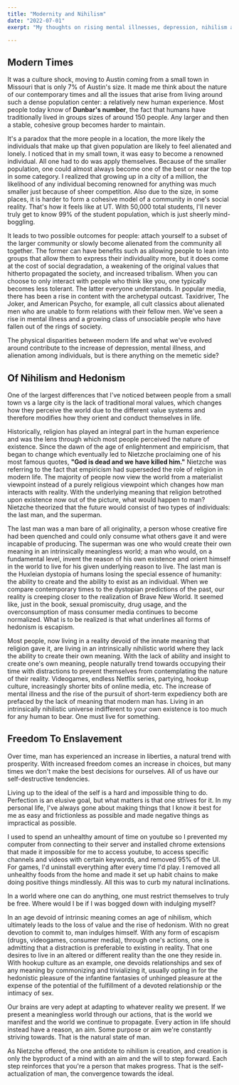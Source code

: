 ```yaml
---
title: "Modernity and Nihilism"
date: "2022-07-01"
exerpt: "My thoughts on rising mental illnesses, depression, nihilism and the causes"

---
```

## Modern Times

It was a culture shock, moving to Austin coming from a small town in Missouri that is only 7% of Austin's size. It made me think about the nature of our contemporary times and all the issues that arise from living around such a dense population center: a relatively new human experience.
Most people today know of **Dunbar's number**, the fact that humans have traditionally lived in groups sizes of around 150 people. Any larger and then a stable, cohesive group becomes harder to maintain.

It's a paradox that the more people in a location, the more likely the individuals that make up that given population are likely to feel alienated and lonely. I noticed that in my small town, it was easy to become a renowned individual. All one had to do was apply themselves. Because of the smaller population, one could almost always become one of the best or near the top in some category. I realized that growing up in a city of a million, the likelihood of any individual becoming renowned for anything was much smaller just because of sheer competition. Also due to the size, in some places, it is harder to form a cohesive model of a community in one's social reality. That's how it feels like at UT. With 50,000 total students, I'll never truly get to know 99% of the student population, which is just sheerly mind-boggling.

It leads to two possible outcomes for people: attach yourself to a subset of the larger community or slowly become alienated from the community all together. The former can have benefits such as allowing people to lean into groups that allow them to express their individuality more, but it does come at the cost of social degradation, a weakening of the original values that hitherto propagated the society, and increased tribalism. When you can choose to only interact with people who think like you, one typically becomes less tolerant. The latter everyone understands. In popular media, there has been a rise in content with the archetypal outcast. Taxidriver, The Joker, and American Psycho, for example, all cult classics about alienated men who are unable to form relations with their fellow men. We've seen a rise in mental illness and a growing class of unsociable people who have fallen out of the rings of society.

The physical disparities between modern life and what we've evolved around contribute to the increase of depression, mental illness, and alienation among individuals, but is there anything on the memetic side?


## Of Nihilism and Hedonism

One of the largest differences that I've noticed between people from a small town vs a large city is the lack of traditional moral values, which changes how they perceive the world due to the different value systems and therefore modifies how they orient and conduct themselves in life.

Historically, religion has played an integral part in the human experience and was the lens through which most people perceived the nature of existence. Since the dawn of the age of enlightenment and empiricism, that began to change which eventually led to Nietzche proclaiming one of his most famous quotes, **"God is dead and we have killed him."**
Nietzche was referring to the fact that empiricism had superseded the role of religion in modern life. The majority of people now view the world from a materialist viewpoint instead of a purely religious viewpoint which changes how man interacts with reality. With the underlying meaning that religion betrothed upon existence now out of the picture, what would happen to man? Nietzche theorized that the future would consist of two types of individuals: the last man, and the superman.

The last man was a man bare of all originality, a person whose creative fire had been quenched and could only consume what others gave it and were incapable of producing. The superman was one who would create their own meaning in an intrinsically meaningless world; a man who would, on a fundamental level, invent the reason of his own existence and orient himself in the world to live for his given underlying reason to live.
The last man is the Huxleian dystopia of humans losing the special essence of humanity: the ability to create and the ability to exist as an individual. When we compare contemporary times to the dystopian predictions of the past, our reality is creeping closer to the realization of Brave New World. It seemed like, just in the book, sexual promiscuity, drug usage, and the overconsumption of mass consumer media continues to become normalized. What is to be realized is that what underlines all forms of hedonism is escapism.

Most people, now living in a reality devoid of the innate meaning that religion gave it, are living in an intrinsically nihilistic world where they lack the ability to create their own meaning. With the lack of ability and insight to create one's own meaning, people naturally trend towards occupying their time with distractions to prevent themselves from contemplating the nature of their reality. Videogames, endless Netflix series, partying, hookup culture, increasingly shorter bits of online media, etc.
The increase of mental illness and the rise of the pursuit of short-term expediency both are prefaced by the lack of meaning that modern man has. Living in an intrinsically nihilistic universe indifferent to your own existence is too much for any human to bear. One must live for something.


## Freedom To Enslavement

Over time, man has experienced an increase in liberties, a natural trend with prosperity. With increased freedom comes an increase in choices, but many times we don't make the best decisions for ourselves. All of us have our self-destructive tendencies.

Living up to the ideal of the self is a hard and impossible thing to do. Perfection is an elusive goal, but what matters is that one strives for it. In my personal life, I've always gone about making things that I know it best for me as easy and frictionless as possible and made negative things as impractical as possible.

I used to spend an unhealthy amount of time on youtube so I prevented my computer from connecting to their server and installed chrome extensions that made it impossible for me to access youtube, to access specific channels and videos with certain keywords, and removed 95% of the UI. For games, I'd uninstall everything after every time I'd play. I removed all unhealthy foods from the home and made it set up habit chains to make doing positive things mindlessly. All this was to curb my natural inclinations.

In a world where one can do anything, one must restrict themselves to truly be free. Where would I be if I was bogged down with indulging myself?

In an age devoid of intrinsic meaning comes an age of nihilism, which ultimately leads to the loss of value and the rise of hedonism.
With no great devotion to commit to, man indulges himself. With any form of escapism (drugs, videogames, consumer media), through one's actions, one is admitting that a distraction is preferable to existing in reality. That one desires to live in an altered or different reality than the one they reside in. With hookup culture as an example, one devoids relationships and sex of any meaning by commonizing and trivializing it, usually opting in for the hedonistic pleasure of the infantine fantasies of unhinged pleasure at the expense of the potential of the fulfillment of a devoted relationship or the intimacy of sex.

Our brains are very adept at adapting to whatever reality we present. If we present a meaningless world through our actions, that is the world we manifest and the world we continue to propagate. Every action in life should instead have a reason, an aim. Some purpose or aim we're constantly striving towards. That is the natural state of man.

As Nietzche offered, the one antidote to nihilism is creation, and creation is only the byproduct of a mind with an aim and the will to step forward. Each step reinforces that you're a person that makes progress. That is the self-actualization of man, the convergence towards the ideal.

